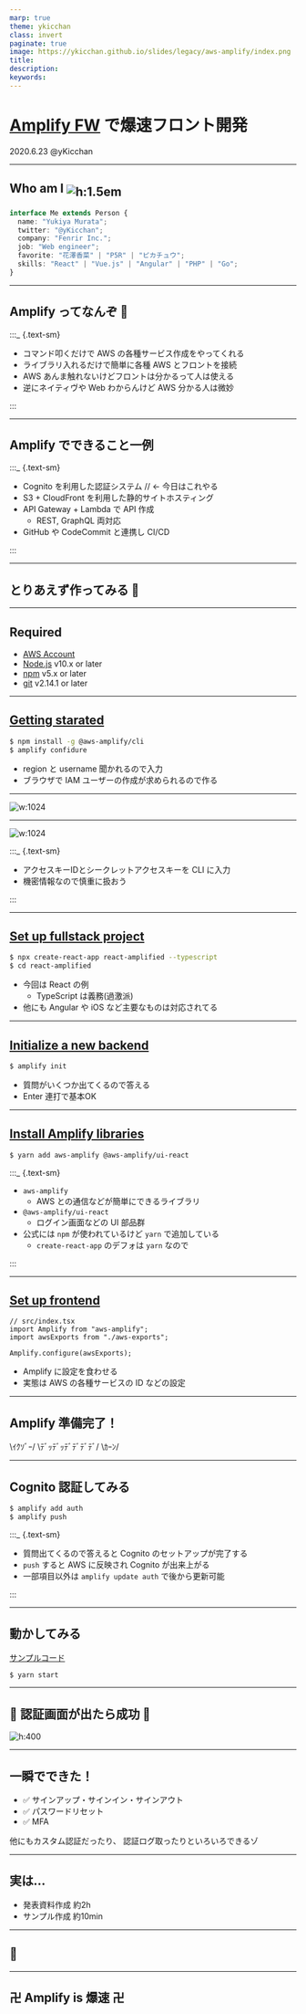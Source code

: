 ```yaml
---
marp: true
theme: ykicchan
class: invert
paginate: true
image: https://ykicchan.github.io/slides/legacy/aws-amplify/index.png
title:
description:
keywords:
---
```


# [Amplify FW](https://docs.amplify.aws/) で爆速フロント開発

2020.6.23 @yKicchan

---
<style scoped>
h2 > img {
  vertical-align: -.3em
}
</style>

## Who am I ![h:1.5em](./images/icon.png)

```ts
interface Me extends Person {
  name: "Yukiya Murata";
  twitter: "@yKicchan";
  company: "Fenrir Inc.";
  job: "Web engineer";
  favorite: "花澤香菜" | "P5R" | "ピカチュウ";
  skills: "React" | "Vue.js" | "Angular" | "PHP" | "Go";
}
```

---

## Amplify ってなんぞ 🤔

:::_ {.text-sm}

- コマンド叩くだけで AWS の各種サービス作成をやってくれる
- ライブラリ入れるだけで簡単に各種 AWS とフロントを接続
- AWS あんま触れないけどフロントは分かるって人は使える
- 逆にネイティヴや Web わからんけど AWS 分かる人は微妙

:::

---

## Amplify でできること一例

:::_ {.text-sm}

- Cognito を利用した認証システム // ← 今日はこれやる
- S3 + CloudFront を利用した静的サイトホスティング
- API Gateway + Lambda で API 作成
  - REST, GraphQL 両対応
- GitHub や CodeCommit と連携し CI/CD

:::

---

<!-- _class: -->

## とりあえず作ってみる 💪

---

## Required

- [AWS Account](https://portal.aws.amazon.com/billing/signup?redirect_url=https%3A%2F%2Faws.amazon.com%2Fregistration-confirmation#/start)
- [Node.js](https://nodejs.org/) v10.x or later
- [npm](https://www.npmjs.com/) v5.x or later
- [git](https://git-scm.com/) v2.14.1 or later

---

## [Getting starated](https://docs.amplify.aws/start/getting-started/installation/q/integration/react)

```sh
$ npm install -g @aws-amplify/cli
$ amplify confidure
```

- region と username 聞かれるので入力
- ブラウザで IAM ユーザーの作成が求められるので作る

---

![w:1024](./images/add-user.png)

---

![w:1024](./images/add-user-success.png)

:::_ {.text-sm}

- アクセスキーIDとシークレットアクセスキーを CLI に入力
- 機密情報なので慎重に扱おう

:::

---

## [Set up fullstack project](https://docs.amplify.aws/start/getting-started/setup/q/integration/react)

```sh
$ npx create-react-app react-amplified --typescript
$ cd react-amplified
```

- 今回は React の例
  - TypeScript は義務(過激派)
- 他にも Angular や iOS など主要なものは対応されてる

---

## [Initialize a new backend](https://docs.amplify.aws/start/getting-started/setup/q/integration/react#initialize-a-new-backend)

```sh
$ amplify init
```

- 質問がいくつか出てくるので答える
- Enter 連打で基本OK

---

## [Install Amplify libraries](https://docs.amplify.aws/start/getting-started/setup/q/integration/react#install-amplify-libraries)

```sh
$ yarn add aws-amplify @aws-amplify/ui-react
```

:::_ {.text-sm}

- `aws-amplify`
  - AWS との通信などが簡単にできるライブラリ
- `@aws-amplify/ui-react`
  - ログイン画面などの UI 部品群
- 公式には `npm` が使われているけど `yarn` で追加している
  - `create-react-app` のデフォは `yarn` なので

:::

---

## [Set up frontend](https://docs.amplify.aws/start/getting-started/setup/q/integration/react#install-amplify-libraries)

```tsx
// src/index.tsx
import Amplify from "aws-amplify";
import awsExports from "./aws-exports";

Amplify.configure(awsExports);
```
- Amplify に設定を食わせる
- 実態は AWS の各種サービスの ID などの設定

---

<!-- _class: -->

## Amplify 準備完了！

\ｲｸｿﾞｰ/ \ﾃﾞｯﾃﾞｯﾃﾞﾃﾞﾃﾞﾃﾞ/ \ｶｰﾝ/

---

## Cognito 認証してみる

```sh
$ amplify add auth
$ amplify push
```

:::_ {.text-sm}

- 質問出てくるので答えると Cognito のセットアップが完了する
- `push` すると AWS に反映され Cognito が出来上がる
- 一部項目以外は `amplify update auth` で後から更新可能

:::

---

## 動かしてみる

[サンプルコード](https://github.com/yKicchan/react-amplified)

```sh
$ yarn start
```

---

## 🎉 認証画面が出たら成功 🎉

![h:400](./images/login.png)

---

## 一瞬でできた！

- ✅ サインアップ・サインイン・サインアウト
- ✅ パスワードリセット
- ✅ MFA

他にもカスタム認証だったり、
認証ログ取ったりといろいろできるゾ

---

## 実は...

- 発表資料作成 約2h
- サンプル作成 約10min

---

## 🤔

---

## 卍 Amplify is 爆速 卍